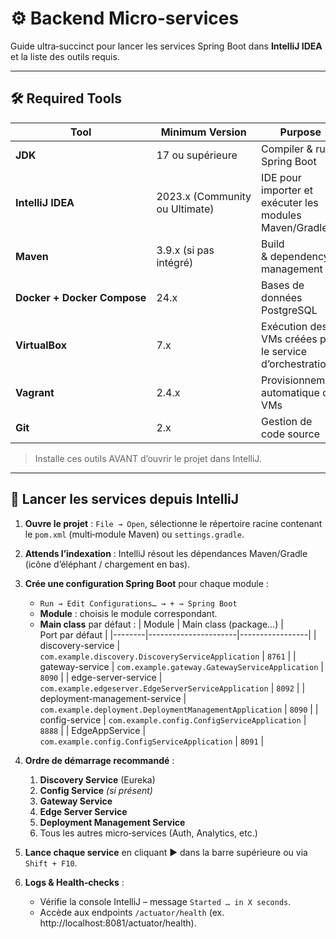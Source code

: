 # ⚙️ Backend Micro‑services

Guide ultra‑succinct pour lancer les services Spring Boot dans **IntelliJ IDEA** et la liste des outils requis.

---

## 🛠️ Required Tools

| Tool | Minimum Version | Purpose |
|------|-----------------|---------|
| **JDK** | 17 ou supérieure | Compiler & run Spring Boot |
| **IntelliJ IDEA** | 2023.x (Community ou Ultimate) | IDE pour importer et exécuter les modules Maven/Gradle |
| **Maven** | 3.9.x (si pas intégré) | Build & dependency management |
| **Docker + Docker Compose** | 24.x | Bases de données PostgreSQL |
| **VirtualBox** | 7.x | Exécution des VMs créées par le service d’orchestration |
| **Vagrant** | 2.4.x | Provisionnement automatique des VMs |
| **Git** | 2.x | Gestion de code source |

> Installe ces outils AVANT d’ouvrir le projet dans IntelliJ.

---

## 🚀 Lancer les services depuis IntelliJ

1. **Ouvre le projet** : `File → Open`, sélectionne le répertoire racine contenant le `pom.xml` (multi‑module Maven) ou `settings.gradle`.
2. **Attends l’indexation** : IntelliJ résout les dépendances Maven/Gradle (icône d’éléphant / chargement en bas).
3. **Crée une configuration Spring Boot** pour chaque module :
   - `Run → Edit Configurations… → + → Spring Boot`
   - **Module** : choisis le module correspondant.
   - **Main class** par défaut :
     | Module | Main class (package…) | Port par défaut |
     |--------|----------------------|-----------------|
     | discovery-service | `com.example.discovery.DiscoveryServiceApplication` | `8761` |
     | gateway-service | `com.example.gateway.GatewayServiceApplication` | `8090` |
     | edge-server-service | `com.example.edgeserver.EdgeServerServiceApplication` | `8092` |
     | deployment-management-service | `com.example.deployment.DeploymentManagementApplication` | `8090` |
     | config-service | `com.example.config.ConfigServiceApplication` | `8888` |
     | EdgeAppService | `com.example.config.ConfigServiceApplication` | `8091` |

4. **Ordre de démarrage recommandé** :
   1. **Discovery Service** (Eureka)
   2. **Config Service** *(si présent)*
   3. **Gateway Service**
   4. **Edge Server Service**
   5. **Deployment Management Service**
   6. Tous les autres micro‑services (Auth, Analytics, etc.)

5. **Lance chaque service** en cliquant ▶️ dans la barre supérieure ou via `Shift + F10`.
6. **Logs & Health‑checks** :
   - Vérifie la console IntelliJ – message `Started … in X seconds`.
   - Accède aux endpoints `/actuator/health` (ex. http://localhost:8081/actuator/health).

